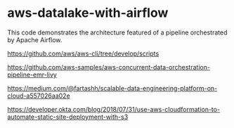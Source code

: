 # aws-datalake-with-airflow
This code demonstrates the architecture featured of a pipeline orchestrated by Apache Airflow.

https://github.com/aws/aws-cli/tree/develop/scripts

https://github.com/aws-samples/aws-concurrent-data-orchestration-pipeline-emr-livy

https://medium.com/@fartashh/scalable-data-engineering-platform-on-cloud-a557026aa02e

https://developer.okta.com/blog/2018/07/31/use-aws-cloudformation-to-automate-static-site-deployment-with-s3
